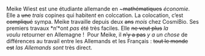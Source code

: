 Meike Wiest est une étudiante allemande en ~~~mathématiques~~ *économie*.
Elle a ~~une~~ *trais* copine*s* qui habite*nt* en colccation. La colocation, c‘est ~~compliqué~~ sympa.
Meike travaille depuis deux ~~ans~~ *mois* chez CosmiBio. Ses premiers travaux *n‘*ont *pas* été très faciles.
Elle ~~ne veut plus~~ *la voulu* retourner en Allemagne !  Pour Meike, il ~~n’y a pas~~ *y a un chose* de différences au travail entre les Allemands et les Français : ~~tout le monde est~~ *las Allemands sont* très direct.